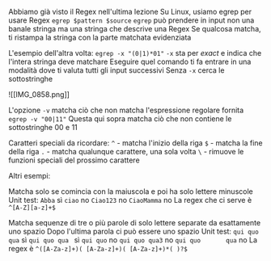 Abbiamo già visto il Regex nell'ultima lezione
Su Linux, usiamo egrep per usare Regex
	`egrep $pattern $source`
`egrep` può prendere in input non una banale stringa ma una stringa che descrive una Regex
Se qualcosa matcha, ti ristampa la stringa con la parte matchata evidenziata

L'esempio dell'altra volta:
	`egrep -x "(0|1)*01"`
`-x` sta per *exact* e indica che l'intera stringa deve matchare
Eseguire quel comando ti fa entrare in una modalità dove ti valuta tutti gli input successivi
Senza `-x` cerca le sottostringhe

![[IMG_0858.png]]

L'opzione `-v` matcha ciò che non matcha l'espressione regolare fornita
	`egrep -v "00|11"`
Questa qui sopra matcha ciò che non contiene le sottostringhe 00 e 11

Caratteri speciali da ricordare:
	`^` - matcha l'inizio della riga
	`$` - matcha la fine della riga
	`.` - matcha qualunque carattere, una sola volta
	`\` - rimuove le funzioni speciali del prossimo carattere

Altri esempi:

Matcha solo se comincia con la maiuscola e poi ha solo lettere minuscole
Unit test:
	`Abba` sì
	`ciao` no
	`Ciao123` no
	`CiaoMamma` no
La regex che ci serve è `^[A-Z][a-z]+$`

Matcha sequenze di tre o più parole di solo lettere separate da esattamente uno spazio
Dopo l'ultima parola ci può essere uno spazio
Unit test:
	`qui quo qua` sì
	`qui quo qua ` sì
	`qui quo` no
	`qui quo qua3` no
	`qui quo       qua` no
La regex è `^([A-Za-z]+)( [A-Za-z]+)( [A-Za-z]+)*( )?$`